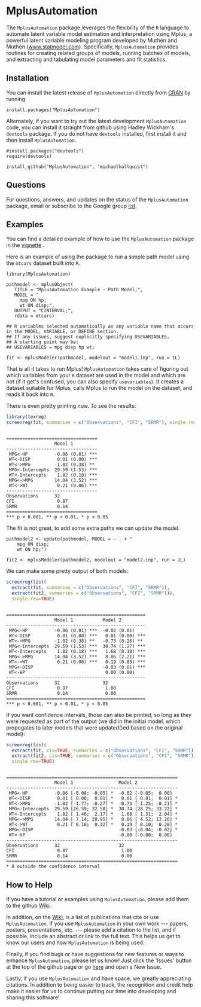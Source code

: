 MplusAutomation
===============

The `MplusAutomation` package leverages the flexibility of the `R`
language to automate latent variable model estimation and interpretation
using Mplus, a powerful latent variable modeling program developed by
Muthén and Muthén (www.statmodel.com). Specifically, `MplusAutomation`
provides routines for creating related groups of models, running batches
of models, and extracting and tabulating model parameters and fit
statistics.

Installation
------------

You can install the latest release of `MplusAutomation` directly from
[CRAN](https://cran.r-project.org/web/packages/MplusAutomation/) by running

    install.packages("MplusAutomation")

Alternately, if you want to try out the latest development
`MplusAutomation` code, you can install it straight from github using
Hadley Wickham's `devtools` package. If you do not have `devtools`
installed, first install it and then install `MplusAutomation`.

    #install.packages("devtools")
    require(devtools)

    install_github("MplusAutomation", "michaelhallquist")

Questions
---------

For questions, answers, and updates on the status of the
`MplusAutomation` package, email or subscribe to the Google group
[list](https://groups.google.com/forum/#!forum/mplusautomation).

Examples
--------

You can find a detailed example of how to use the `MplusAutomation`
package in the
[vignette](https://github.com/michaelhallquist/MplusAutomation/blob/master/inst/doc/Vignette.pdf)
.

Here is an example of using the package to run a simple path model using
the `mtcars` dataset built into `R`.

    library(MplusAutomation)

    pathmodel <- mplusObject(
       TITLE = "MplusAutomation Example - Path Model;",
       MODEL = "
         mpg ON hp;
         wt ON disp;",
	   OUTPUT = "CINTERVAL;",
       rdata = mtcars)

    ## R variables selected automatically as any variable name that occurs in the MODEL, VARIABLE, or DEFINE section.
    ## If any issues, suggest explicitly specifying USEVARIABLES.
    ## A starting point may be:
    ## USEVARIABLES = mpg disp hp wt;

    fit <- mplusModeler(pathmodel, modelout = "model1.inp", run = 1L)


That is all it takes to run Mplus! `MplusAutomation` takes care of
figuring out which variables from your `R` dataset are used in the model
and which are not (if it get's confused, you can also specify
`usevariables`). It creates a dataset suitable for Mplus, calls Mplus to
run the model on the dataset, and reads it back into `R`.

There is even pretty printing now. To see the results:

```r
library(texreg)
screenreg(fit, summaries = c("Observations", "CFI", "SRMR"), single.row=TRUE)
```

<pre><code>
==================================
                  Model 1
----------------------------------
 MPG&lt;-HP          -0.06 (0.01) ***
 WT&lt;-DISP          0.01 (0.00) ***
 WT&lt;-&gt;MPG         -1.02 (0.38) **
 MPG&lt;-Intercepts  29.59 (1.53) ***
 WT&lt;-Intercepts    1.82 (0.18) ***
 MPG&lt;-&gt;MPG        14.04 (3.52) ***
 WT&lt;-&gt;WT           0.21 (0.06) ***
----------------------------------
Observations      32
CFI                0.87
SRMR               0.14
==================================
*** p &lt; 0.001, ** p &lt; 0.01, * p &lt; 0.05
</code></pre>

The fit is not great, to add some extra paths we can update the model.

    pathmodel2 <- update(pathmodel, MODEL = ~ . + "
        mpg ON disp;
        wt ON hp;")

    fit2 <- mplusModeler(pathmodel2, modelout = "model2.inp", run = 1L)


We can make some pretty output of both models:

```r
screenreg(list(
  extract(fit, summaries = c("Observations", "CFI", "SRMR")),
  extract(fit2, summaries = c("Observations", "CFI", "SRMR"))),
  single.row=TRUE)
```

<pre><code>
====================================================
                  Model 1           Model 2
----------------------------------------------------
 MPG&lt;-HP          -0.06 (0.01) ***  -0.02 (0.01)
 WT&lt;-DISP          0.01 (0.00) ***   0.01 (0.00) ***
 WT&lt;-&gt;MPG         -1.02 (0.38) **   -0.73 (0.26) **
 MPG&lt;-Intercepts  29.59 (1.53) ***  30.74 (1.27) ***
 WT&lt;-Intercepts    1.82 (0.18) ***   1.68 (0.19) ***
 MPG&lt;-&gt;MPG        14.04 (3.52) ***   8.86 (2.21) ***
 WT&lt;-&gt;WT           0.21 (0.06) ***   0.19 (0.05) ***
 MPG&lt;-DISP                          -0.03 (0.01) ***
 WT&lt;-HP                              0.00 (0.00)
----------------------------------------------------
Observations      32                32
CFI                0.87              1.00
SRMR               0.14              0.00
====================================================
*** p &lt; 0.001, ** p &lt; 0.01, * p &lt; 0.05
</code></pre>


If you want confidence intervals, those can also be printed, 
so long as they were requested as part of the output
(we did in the initial model, which propogates to later models
that were updated()ed based on the original model):

```r
screenreg(list(
  extract(fit, cis=TRUE, summaries = c("Observations", "CFI", "SRMR")),
  extract(fit2, cis=TRUE, summaries = c("Observations", "CFI", "SRMR"))),
  single.row=TRUE)
```

<pre><code>
================================================================
                  Model 1                 Model 2               
----------------------------------------------------------------
 MPG<-HP          -0.06 [-0.08; -0.05] *  -0.02 [-0.05;  0.00]  
 WT<-DISP          0.01 [ 0.00;  0.01] *   0.01 [ 0.01;  0.01] *
 WT<->MPG         -1.02 [-1.77; -0.27] *  -0.73 [-1.25; -0.21] *
 MPG<-Intercepts  29.59 [26.59; 32.58] *  30.74 [28.25; 33.22] *
 WT<-Intercepts    1.82 [ 1.46;  2.17] *   1.68 [ 1.31;  2.04] *
 MPG<->MPG        14.04 [ 7.14; 20.95] *   8.86 [ 4.52; 13.20] *
 WT<->WT           0.21 [ 0.10;  0.32] *   0.19 [ 0.10;  0.28] *
 MPG<-DISP                                -0.03 [-0.04; -0.02] *
 WT<-HP                                   -0.00 [-0.00;  0.00]  
----------------------------------------------------------------
Observations      32                      32                    
CFI                0.87                    1.00                 
SRMR               0.14                    0.00                 
================================================================
* 0 outside the confidence interval
</code></pre>


How to Help
-----------

If you have a tutorial or examples using `MplusAutomation`, please add
them to the github
[Wiki](https://github.com/michaelhallquist/MplusAutomation/wiki).

In addition, on the
[Wiki](https://github.com/michaelhallquist/MplusAutomation/wiki), is a
list of publications that cite or use `MplusAutomation`. If you use
`MplusAutomation` in your own work --- papers, posters, presentations,
etc. --- please add a citation to the list, and if possible, include an
abstract or link to the full text. This helps us get to know our users
and how `MplusAutomation` is being used.

Finally, if you find bugs or have suggestions for new features or ways
to enhance `MplusAutomation`, please let us know! Just click the
'Issues' button at the top of the github page or go
[here](https://github.com/michaelhallquist/MplusAutomation/issues?state=open)
and open a New Issue.

Lastly, if you use `MplusAutomation` and have space, we greatly
appreciating citations. In addition to being easier to track, the
recognition and credit help make it easier for us to continue putting
our time into developing and sharing this software!

